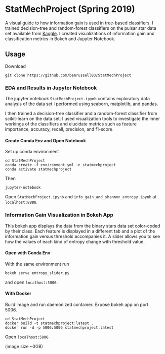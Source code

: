 # StatMechProject (Spring 2019)
A visual guide to how information gain is used in tree-based classifiers. I trained decision-tree and random-forest classifiers on the pulsar star data set available from [Kaggle](https://www.kaggle.com/pavanraj159/predicting-a-pulsar-star). I created visualizations of information gain and classification metrics in Bokeh and Jupyter Notebook. 

## Usage
Download

    git clone https://github.com/benrussell80/StatMechProject

### EDA and Results in Jupyter Notebook
The jupyter notebook `StatMechProject.ipynb` contains exploratory data analysis of the data set I performed using seaborn, matplotlib, and pandas.

I then trained a decision-tree classifier and a random-forest classifier from scikit-learn on the data set. I used visualization tools to investigate the inner workings of the classifiers and elucidate metrics such as feature importance, accuracy, recall, precision, and f1-score.

#### Create Conda Env and Open Notebook
Set up conda environment

    cd StatMechProject
    conda create -f environment.yml -n statmechproject
    conda activate statmechproject

Then

    jupyter-notebook

Open `StatMechProject.ipynb` and `info_gain_and_shannon_entropy.ipynb` at `localhost:8888`.

### Information Gain Visualization in Bokeh App
This bokeh app displays the data from the binary stars data set color-coded by their class. Each feature is displayed in a different tab and a plot of the information gain versus threshold accompanies it. A slider allows you to see how the values of each kind of entropy change with threshold value.

#### Open with Conda Env
With the same environment run

    bokeh serve entropy_slider.py

and open `localhost:5006`.

#### With Docker
Build image and run daemonized container. Expose bokeh app on port 5006.

    cd StatMechProject
    docker build -t statmechproject:latest .
    docker run -d -p 5006:5006 statmechproject:latest

Open `localhost:5006`

(image size ~3GB)